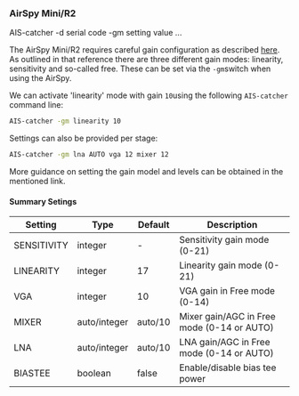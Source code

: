 ### AirSpy Mini/R2

<div class="command-container">
      <div class="command-syntax">
        <span class="cmd-name">AIS-catcher</span>
        <span class="cmd-flag">-d</span>
        <span class="cmd-value">serial code</span>
        <span class="cmd-flag">-gm</span>
        <span class="cmd-setting">setting</span>
        <span class="cmd-value">value</span>
        ...
    </div>
</div>

The AirSpy Mini/R2 requires careful gain configuration as described [here](https://airspy.com/quickstart/).  As outlined in that reference there are three different gain modes: linearity, sensitivity and so-called free. These can be set via the ```-gm```switch when using the AirSpy. 

We can activate 'linearity' mode with gain ```10```using the following ```AIS-catcher``` command line:

```bash
AIS-catcher -gm linearity 10
```
Settings can also be provided per stage:
```bash
AIS-catcher -gm lna AUTO vga 12 mixer 12
```
More guidance on setting the gain model and levels can be obtained in the mentioned link.

#### Summary Setings

| Setting | Type | Default | Description |
|---------|------|---------|-------------|
| SENSITIVITY | integer | - | Sensitivity gain mode (0-21) |
| LINEARITY | integer | 17 | Linearity gain mode (0-21) |
| VGA | integer | 10 | VGA gain in Free mode (0-14) |
| MIXER | auto/integer | auto/10 | Mixer gain/AGC in Free mode (0-14 or AUTO) |
| LNA | auto/integer | auto/10 | LNA gain/AGC in Free mode (0-14 or AUTO) |
| BIASTEE | boolean | false | Enable/disable bias tee power |